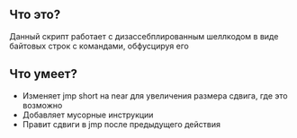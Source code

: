 ## Что это?

Данный скрипт работает с дизассебплированным шеллкодом в 
виде байтовых строк с командами, обфусцируя его 

## Что умеет?

* Изменяет jmp short на near для увеличения размера сдвига, где это возможно
* Добавляет мусорные инструкции
* Правит сдвиги в jmp после предыдущего действия



